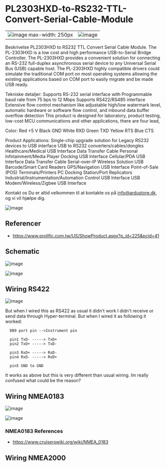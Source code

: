 # PL2303HXD-to-RS232-TTL-Convert-Serial-Cable-Module

|     |     |
| --- | --- |
| ![image max-width: 250px](https://user-images.githubusercontent.com/44589560/225892775-e9538c0c-79ec-41bb-94ca-b78f704b19f2.png)  | ![image](https://user-images.githubusercontent.com/44589560/225892976-89cc2b65-e42e-414e-b59a-2268f055f661.png)  |

Beskrivelse
PL2303HXD to RS232 TTL Convert Serial Cable Module. The PL-2303HXD is a low cost and high performance USB-to-Serial Bridge Controller. The PL-2303HXD provides a convenient solution for connecting an RS-232 full-duplex asynchronous serial device to any Universal Serial Bus (USB) capable host. The PL-2303HXD highly compatible drivers could simulate the traditional COM port on most operating systems allowing the existing applications based on COM port to easily migrate and be made USB ready.

Tekniske detaljer:
Supports RS-232 serial interface with Programmable baud rate from 75 bps to 12 Mbps
Supports RS422/RS485 interface
Extensive flow control mechanism like adjustable high/low watermark level, automatic hardware or software flow control, and inbound data buffer overflow detection
This product is designed for laboratory, product testing, low-cost MCU communications and other applications, there are four lead,

Color:
Red +5 V
Black GND
White RXD
Green TXD
Yellow RTS
Blue CTS

Product Applications:
Single-chip upgrade solution for Legacy RS232 devices to USB interface
USB to RS232 converters/cables/dongles
Healthcare/Medical USB Interface Data Transfer Cable
Personal Infotainment/Media Player Docking USB Interface
Cellular/PDA USB Interface Data Transfer Cable
Serial-over-IP Wireless Solution
USB Barcode/Smart Card Readers
GPS/Navigation USB Interface
Point-of-Sale (POS) Terminals/Printers
PC Docking Station/Port Replicators
Industrial/Instrumentation/Automation Control USB Interface
USB Modem/Wireless/Zigbee USB Interface

Kontakt os
Du er altid velkommen til at kontakte os på info@ardustore.dk, og vi vil hjælpe dig.


![image](https://user-images.githubusercontent.com/44589560/225899659-f9a60b1b-bcfd-4f02-b1ad-219e7f4f3826.png)

## Referencer
* https://www.prolific.com.tw/US/ShowProduct.aspx?p_id=225&pcid=41

## Schematic

![image](https://user-images.githubusercontent.com/44589560/226277792-edaa1dbe-ae77-4c8d-bec2-070ad1ba1230.png)

![image](https://user-images.githubusercontent.com/44589560/226277962-3641dbfc-3d53-40d1-9112-d1b312d3dde8.png)

## Wiring RS422
![image](https://user-images.githubusercontent.com/44589560/226272169-a6c733ac-f699-4368-b2aa-5caf5c2a7ea4.png)

But when I wired this as RS422 as usual it didn't work I didn't receive or send data through Hyper-terminal. But when I wired it as following it worked:

```
  DB9 port pin -->Instrument pin

  pin1 TxD- -----> TxD+
  pin2 TxD+ -----> TxD-
  
  pin3 RxD+ -----> RxD-
  pin4 RxD- -----> RxD+

  pin5 GND to GND
```
It works as above but this is very different than usual wiring. Im really confused what could be the reason?

## Wiring NMEA0183
![image](https://user-images.githubusercontent.com/44589560/226274242-4b115e12-56f8-4af0-b2ff-88d8c4971bfe.png)

![image](https://user-images.githubusercontent.com/44589560/226275398-813a7be2-1616-42ae-ae7e-d068398d7f80.png)

### NMEA0183 References
* https://www.cruiserswiki.org/wiki/NMEA_0183

## Wiring NMEA2000
